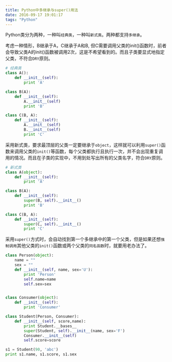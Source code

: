 ```yaml
---
title: Python中多继承与super()用法
date: 2016-09-17 19:01:17
tags: "Python"
---
```


Python类分为两种，一种叫`经典类`，一种叫`新式类`。两种都支持`多继承`。

考虑一种情形，B继承于A，C继承于A和B, 但C需要调用父类的init()函数时，前者会导致父类A的init()函数被调用2次，这是不希望看到的。而且子类要显式地指定父类，不符合`DRY`原则。

<!-- more -->

``` python
# 经典类
class A():
    def __init__(self):
        print 'A'

class B(A):
    def __init__(self):
        A.__init__(self)
        print 'B'

class C(B, A):
    def __init__(self):
        A.__init__(self)
        B.__init__(self)
        print 'C'
```
采用新式类，要求最顶层的父类一定要继承于`object`，这样就可以利用`super()`函数来调用父类的`init()`等函数，每个父类都执行且执行一次，并不会出现重复调用的情况。而且在子类的实现中，不用到处写出所有的父类名字，符合`DRY`原则。

``` python
# 新式类
class A(object):
    def __init__(self):
        print 'A'

class B(A):
    def __init__(self):
        super(B, self).__init__()
        print 'B'

class C(B, A):
    def __init__(self):
        super(C, self).__init__()
        print 'C'
```

采用`super()`方式时，会自动找到第一个多继承中的第一个父类，但是如果还想`强制调用`其他父类的`init()`函数或两个父类的`同名函数`时，就要用老办法了。

``` python
class Person(object):
    name = ""
    sex = ""
    def __init__(self, name, sex='U'):
        print 'Person'
        self.name=name
        self.sex=sex


class Consumer(object):
    def __init__(self):
        print 'Consumer'

class Student(Person, Consumer):
    def __init__(self, score,name):
        print Student.__bases__
        super(Student, self).__init__(name, sex='F')
        Consumer.__init__(self)
        self.score=score

s1 = Student(90, 'abc')
print s1.name, s1.score, s1.sex
```
